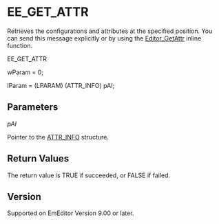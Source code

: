 # EE\_GET\_ATTR

Retrieves the configurations and attributes at the specified position. You can send this message explicitly or by using the [Editor\_GetAttr](../macro/editor_getattr) inline function.

EE\_GET\_ATTR

wParam = 0;

lParam = (LPARAM) (ATTR\_INFO) pAI;

## Parameters

_pAI_

Pointer to the [ATTR\_INFO](../structure/attr_info) structure.

## Return Values

The return value is TRUE if succeeded, or FALSE if failed.

## Version

Supported on EmEditor Version 9.00 or later.
